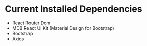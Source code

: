 # Current Installed Dependencies
- React Router Dom
- MDB React UI Kit (Material Design for Bootstrap)
- Bootstrap
- Axios
